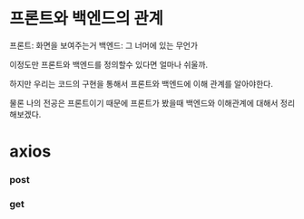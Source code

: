 # 프론트와 백엔드의 관계

프론트: 화면을 보여주는거
백엔드: 그 너머에 있는 무언가

이정도만 프론트와 백엔드를 정의할수 있다면 얼마나 쉬울까.

하지만 우리는 코드의 구현을 통해서 프론트와 백엔드에 이해 관계를 알아야한다.

물론 나의 전공은 프론트이기 때문에 프론트가 봤을때 백엔드와 이해관계에 대해서 정리해보겠다.


# axios

### post
### get